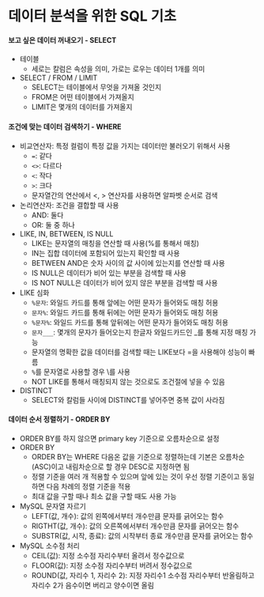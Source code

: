 # 데이터 분석을 위한 SQL 기초

#### 보고 싶은 데이터 꺼내오기 - SELECT
- 테이블
  - 세로는 칼럼은 속성을 의미, 가로는 로우는 데이터 1개를 의미
- SELECT / FROM / LIMIT
  - SELECT는 테이블에서 무엇을 가져올 것인지
  - FROM은 어떤 테이블에서 가져올지
  - LIMIT은 몇개의 데이터를 가져올지

#### 조건에 맞는 데이터 검색하기 - WHERE
- 비교연산자: 특정 컬럼이 특정 값을 가지는 데이터만 불러오기 위해서 사용
  - `=`: 같다
  - `<>`: 다르다
  - `<`: 작다
  - `>`: 크다
  - 문자열간의 연산에서 <, > 연산자를 사용하면 알파벳 순서로 검색
- 논리연산자: 조건을 결합할 때 사용
  - AND: 둘다
  - OR: 둘 중 하나
- LIKE, IN, BETWEEN, IS NULL
  - LIKE는 문자열의 매칭을 연산할 때 사용(%를 통해서 매칭)
  - IN는 집합 데이터에 포함되어 있는지 확인할 때 사용
  - BETWEEN AND은 숫자 사이의 값 사이에 있는지를 연산할 때 사용
  - IS NULL은 데이터가 비어 있는 부분을 검색할 때 사용
  - IS NOT NULL은 데이터가 비어 있지 않은 부분을 검색할 때 사용
- LIKE 심화
  - `%문자`: 와일드 카드를 통해 앞에는 어떤 문자가 들어와도 매칭 허용
  - `문자%`: 와일드 카드를 통해 뒤에는 어떤 문자가 들어와도 매칭 허용
  - `%문자%`: 와일드 카드를 통해 앞뒤에는 어떤 문자가 들어와도 매칭 허용
  - `문자___`: 몇개의 문자가 들어오는지 한글자 와일드카드인 _를 통해 지정 매칭 가능
  - 문자열의 명확한 값을 데이터를 검색할 때는 LIKE보다 =을 사용해야 성능이 빠름
  - `%`를 문자열로 사용할 경우 \를 사용
  - NOT LIKE를 통해서 매칭되지 않는 것으로도 조건절에 넣을 수 있음
- DISTINCT
  - SELECT와 칼럼들 사이에 DISTINCT를 넣어주면 중복 값이 사라짐

#### 데이터 순서 정렬하기 - ORDER BY
- ORDER BY를 하지 않으면 primary key 기준으로 오름차순으로 설정
- ORDER BY
  - ORDER BY는 WHERE 다음온 값을 기준으로 정렬하는데 기본은 오름차순(ASC)이고 내림차순으로 할 경우 DESC로 지정하면 됨
  - 정렬 기준을 여러 개 적용할 수 있으며 앞에 있는 것이 우선 정렬 기준이고 동일하면 다음 차례의 정렬 기준을 적용
  - 최대 값을 구할 때나 최소 값을 구할 때도 사용 가능
- MySQL 문자열 자르기
  - LEFT(값, 개수): 값의 왼쪽에서부터 개수만큼 문자를 긁어오는 함수
  - RIGTHT(값, 개수): 값의 오른쪽에서부터 개수만큼 문자를 긁어오는 함수
  - SUBSTR(값, 시작, 종료): 값의 시작부터 종료 개수만큼 문자를 긁어오는 함수
- MySQL 소수점 처리
  - CEIL(값): 지정 소수점 자리수부터 올려서 정수값으로
  - FLOOR(값): 지정 소수점 자리수부터 버려서 정수값으로
  - ROUND(값, 자리수 1, 자리수 2): 지정 자리수1 소수점 자리수부터 반올림하고 자리수 2가 음수이면 버리고 양수이면 올림
